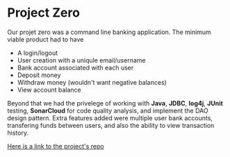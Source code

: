# Project Zero

Our projet zero was a command line banking application. The minimum 
viable product had to have 
* A login/logout
* User creation with a uniqule email/username
* Bank account associated with each user
* Deposit money
* Withdraw money (wouldn't want negative balances)
* View account balance

Beyond that we had the privelege of working with **Java**, **JDBC**, **log4j**, **JUnit** testing, **SonarCloud** for code quality analysis, and implement the DAO design pattern. Extra features added 
were multiple user bank accounts, transfering funds between users, and 
also the ability to view transaction history.

[Here is a link to the project's repo](https://github.com/1808-Aug13-Java/batch-source/tree/Crandon_Riordan/Projects/p0-crandon-riordan)
